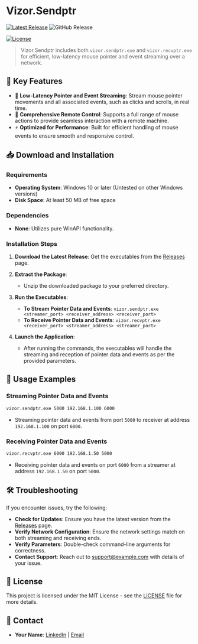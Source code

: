 # Vizor.Sendptr

[![Latest Release](https://img.shields.io/github/v/release/username/project-name)](https://github.com/username/project-name/releases)
![GitHub Release](https://img.shields.io/github/v/release/VizorAX/sendptr)

[![License](https://img.shields.io/badge/License-MIT-green)](LICENSE)

> Vizor.Sendptr includes both `vizor.sendptr.exe` and `vizor.recvptr.exe` for efficient, low-latency mouse pointer and event streaming over a network.

🌟 **Key Features**
-------------------

*   📡 **Low-Latency Pointer and Event Streaming**: Stream mouse pointer movements and all associated events, such as clicks and scrolls, in real time.
*   🎯 **Comprehensive Remote Control**: Supports a full range of mouse actions to provide seamless interaction with a remote machine.
*   ⚡ **Optimized for Performance**: Built for efficient handling of mouse events to ensure smooth and responsive control.

📥 **Download and Installation**
-------------------------------

### **Requirements**

*   **Operating System**: Windows 10 or later (Untested on other Windows versions)
*   **Disk Space**: At least 50 MB of free space

### **Dependencies**

*   **None**: Utilizes pure WinAPI functionality.

### **Installation Steps**

1.  **Download the Latest Release**: Get the executables from the [Releases](https://github.com/username/project-name/releases) page.
    
2.  **Extract the Package**:
    *   Unzip the downloaded package to your preferred directory.
    
3.  **Run the Executables**:
    *   **To Stream Pointer Data and Events**: `vizor.sendptr.exe <streamer_port> <receiver_address> <receiver_port>`
    *   **To Receive Pointer Data and Events**: `vizor.recvptr.exe <receiver_port> <streamer_address> <streamer_port>`

4.  **Launch the Application**:
    *   After running the commands, the executables will handle the streaming and reception of pointer data and events as per the provided parameters.

📖 **Usage Examples**
---------------------

### Streaming Pointer Data and Events
```bash
vizor.sendptr.exe 5000 192.168.1.100 6000
```
- Streaming pointer data and events from port `5000` to receiver at address `192.168.1.100` on port `6000`.

### Receiving Pointer Data and Events
```bash
vizor.recvptr.exe 6000 192.168.1.50 5000
```
- Receiving pointer data and events on port `6000` from a streamer at address `192.168.1.50` on port `5000`.

🛠️ **Troubleshooting**
-----------------------

If you encounter issues, try the following:

*   **Check for Updates**: Ensure you have the latest version from the [Releases](https://github.com/username/project-name/releases) page.
*   **Verify Network Configuration**: Ensure the network settings match on both streaming and receiving ends.
*   **Verify Parameters**: Double-check command-line arguments for correctness.
*   **Contact Support**: Reach out to support@example.com with details of your issue.

📄 **License**
--------------

This project is licensed under the MIT License - see the [LICENSE](LICENSE) file for more details.

📧 **Contact**
--------------

*   **Your Name**: [LinkedIn](https://www.linkedin.com/in/yourname) | [Email](mailto:yourname@example.com)
